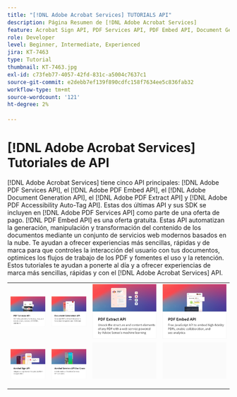 ```yaml
---
title: "[!DNL Adobe Acrobat Services] TUTORIALS API"
description: Página Resumen de [!DNL Adobe Acrobat Services]
feature: Acrobat Sign API, PDF Services API, PDF Embed API, Document Generation API
role: Developer
level: Beginner, Intermediate, Experienced
jira: KT-7463
type: Tutorial
thumbnail: KT-7463.jpg
exl-id: c73feb77-4057-42fd-831c-a5004c7637c1
source-git-commit: e2debb7ef139f890cdfc158f7634ee5c836fab32
workflow-type: tm+mt
source-wordcount: '121'
ht-degree: 2%

---
```


# [!DNL Adobe Acrobat Services] Tutoriales de API

[!DNL Adobe Acrobat Services] tiene cinco API principales: [!DNL Adobe PDF Services API], el [!DNL Adobe PDF Embed API], el [!DNL Adobe Document Generation API], el [!DNL Adobe PDF Extract API] y [!DNL Adobe PDF Accessibility Auto-Tag API]. Estas dos últimas API y sus SDK se incluyen en [!DNL Adobe PDF Services API] como parte de una oferta de pago. [!DNL PDF Embed API] es una oferta gratuita. Estas API automatizan la generación, manipulación y transformación del contenido de los documentos mediante un conjunto de servicios web modernos basados en la nube. Te ayudan a ofrecer experiencias más sencillas, rápidas y de marca para que controles la interacción del usuario con tus documentos, optimices los flujos de trabajo de los PDF y fomentes el uso y la retención. Estos tutoriales te ayudan a ponerte al día y a ofrecer experiencias de marca más sencillas, rápidas y con el [!DNL Adobe Acrobat Services] API.

<table style="table-layout:fixed">
<tr>
 <td>
   <a href="pdfservices/overview-pdfservices.md">
      <img alt="API de servicios de PDF" src="assets/pdfservicescard.png" />
   </a>
  </td>
  <td>
   <a href="docgen/overview-docgen.md">
      <img alt="API de generación de documentos" src="assets/docgencard.png" />
   </a>
  </td>
  <td>
   <a href="pdfextract/overview-extract.md">
      <img alt="API de PDF Extract" src="assets/pdfextractcard.png" />
   </a>
  </td>
  <td>
   <a href="pdfembed/overview-embed.md">
      <img alt="Introducción a la API de Adobe PDF Tools y Java" src="assets/pdfembedcard.png" />
   </a>
  </td>
</tr>
<tr>
  <td>
   <a href="acrobatsign/overview-sign.md">
      <img alt="API de Acrobat Sign" src="assets/acrobatsigncard.png" />
   </a>
  </td>
 <td>
   <a href="usecases/overview-usecases.md">
      <img alt="[!DNL Adobe Acrobat Services] Casos prácticos de API" src="assets/usecasescard.png" />
   </a>
  </td>
  <td>
    <img alt="Separador" src="assets/GrayBanner_Placeholder.png" />
    <div>
    <br>
  </td>
  <td>
    <img alt="Separador" src="assets/GrayBanner_Placeholder.png" />
    <div>
    <br>
  </td>
</tr>
</table>
